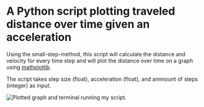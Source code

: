 # A Python script plotting traveled distance over time given an acceleration

Using the small-step-method, this script will calculate the distance and velocity for every time step and will plot the distance over time on a graph using [mathplotlib](https://github.com/matplotlib/matplotlib). 

The script takes step size (float), acceleration (float), and ammount of steps (integer) as input.

![Plotted graph and terminal running my script.](https://i.postimg.cc/T1wJrg3K/Bildschirmfoto-2020-11-25-um-23-22-10.png)
